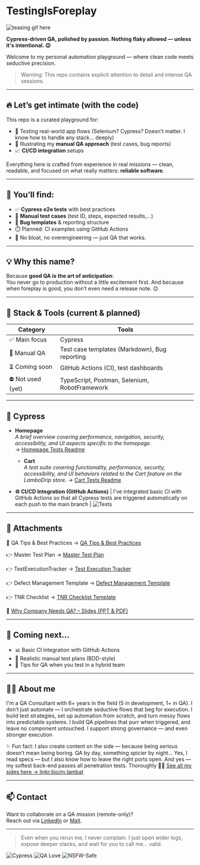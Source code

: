# TestingIsForeplay

![teasing gif here](https://media4.giphy.com/media/v1.Y2lkPTc5MGI3NjExMHFyZnBwZnk3YzV2NGQ5dDh4dTZocHRnYTU0dHRnY3hod3gyejZuNSZlcD12MV9pbnRlcm5hbF9naWZfYnlfaWQmY3Q9Zw/26ybuKc5xTF2gC5na/giphy.gif)

**Cypress-driven QA, polished by passion. Nothing flaky allowed — unless it's intentional. 😉**

Welcome to my personal automation playground — where clean code meets seductive precision.
> Warning: This repo contains explicit attention to detail and intense QA sessions.

---

## 🔥 Let’s get intimate (with the code)

This repo is a curated playground for:

- 🔬 Testing real-world app flows (Selenium? Cypress? Doesn’t matter. I know how to handle any stack… deeply)
- 🧠 Illustrating my **manual QA approach** (test cases, bug reports)
- 📈 **CI/CD integration** setups

Everything here is crafted from experience in real missions — clean, readable, and focused on what really matters: **reliable software**.

---

## 💚 You’ll find:

- ✅ **Cypress e2e tests** with best practices 
- 📝 **Manual test cases** (test ID, steps, expected results,...)
- 🐞 **Bug templates** & reporting structure
- ⏱️ Planned: CI examples using GitHub Actions
- 👀 No bloat, no overengineering — just QA that works.

---

## 💡 Why this name?

Because **good QA is the art of anticipation**:   
You never go to production without a little excitement first. 
And because when foreplay is good, you don’t even need a release note. 😉

---
## 🧪 Stack & Tools (current & planned)

| Category | Tools |
|---|---|
| ✅ Main focus | Cypress |
| 🧠 Manual QA | Test case templates (Markdown), Bug reporting |
| ⏳ Coming soon | GitHub Actions (CI), test dashboards |
| ⛔ Not used (yet) | TypeScript, Postman, Selenium, RobotFramework |

---

## 📁 Cypress

- **Homepage**  
  *A brief overview covering performance, navigation, security, accessibility, and UI aspects specific to the homepage.*  
  → [Homepage Tests Readme](cypress/e2e/Homepage/README.md)
  - **Cart**  
  *A test suite covering functionality, performance, security, accessibility, and UI behaviors related to the Cart feature on the LamboDrip store.*
  → [Cart Tests Readme](cypress/e2e/Cart/README.md)
  
- **⚙️ CI/CD Integration (GitHub Actions)** | I've integrated basic CI with GitHub Actions so that all Cypress tests are triggered automatically on each push to the main branch |
![Tests](https://github.com/molambat/TestingIsForeplay/actions/workflows/cypress.yml/badge.svg)

---
## 📎 Attachments

🧠 QA Tips & Best Practices
→ [QA Tips & Best Practices](./Docs/QA_Tips_Best_Practices.md)

👉 Master Test Plan
→ [Master Test Plan](./Docs/MasterTestPlan/Master_test_Plan.md)

👉 TestExecutionTracker
→ [Test Execution Tracker](./Docs/Test%20Execution%20Tracker/Test_Execution_Tracker.md)

👉 Defect Management Template
→ [Defect Management Template](./Docs/Defect%20Management%20Template/Defect_Management_Template.md)

👉 TNR Checklist
→ [TNR Checklist Template](./Docs/TNR%20Checklist/TNR_Checklist.md)

🎯 [Why Company Needs QA? – Slides (PPT & PDF)](./Docs/Why_QA)

---

## 🤖 Coming next...

- 📊 Basic CI integration with GitHub Actions
- 📁 Realistic manual test plans (BDD-style)
- 📱 Tips for QA when you test in a hybrid team

---

## 👩‍💻 About me

I'm a QA Consultant with 6+ years in the field (5 in development, 1+ in QA).
I don’t just automate — I orchestrate seductive flows that beg for execution.
I build test strategies, set up automation from scratch, and turn messy flows into predictable systems.
I build QA pipelines that purr when triggered, and leave no component untouched.
I support strong governance — and even stronger execution

✨ Fun fact: I also create content on the side — because being serious doesn’t mean being boring.
QA by day, something spicier by night... 
Yes, I read specs — but I also know how to leave the right ports open. 
And yes — my softest back-end passes all penetration tests. Thoroughly 🍑✨
[See all my sides here → linkr.bio/m.lambat](https://linkr.bio/m.lambat)

---

## 📫 Contact

Want to collaborate on a QA mission (remote-only)?  
Reach out via [LinkedIn](https://www.linkedin.com/in/mohammad-lambat/) or [Malt](https://www.malt.fr/profile/mohammadlambat).

---

> Even when you rerun me, I never complain. I just open wider logs, expose deeper stacks, and wait for you to call me… valid.

![Cypress](https://img.shields.io/badge/Tested%20with-Cypress-6e40c9?logo=cypress&logoColor=white)
![QA Love](https://img.shields.io/badge/Flaky%20tests-not%20welcome-red)
![NSFW-Safe](https://img.shields.io/badge/NSFW%20approved-Yes%2C%20but%20classy-ff69b4)
